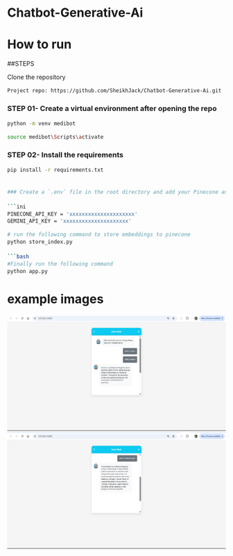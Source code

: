 # Chatbot-Generative-Ai

# How to run
##STEPS

Clone the repository

```bash
Project repo: https://github.com/SheikhJack/Chatbot-Generative-Ai.git
```
### STEP 01- Create a virtual environment after opening the repo

```bash
python -m venv medibot
```

```bash
source medibot\Scripts\activate
```

### STEP 02- Install the requirements

```bash 
pip install -r requirements.txt


### Create a `.env` file in the root directory and add your Pinecone and Google Gemini credentials as follows

```ini
PINECONE_API_KEY = 'xxxxxxxxxxxxxxxxxxxxx'
GEMINI_API_KEY = 'xxxxxxxxxxxxxxxxxxxxx'
```

```bash
# run the following command to store embeddings to pinecone
python store_index.py

```bash
#Finally run the following command
python app.py
```

# example images 

![Chatbot UI](assets/screenshot-120.png)
![User Reply](assets/screenshot-121.png)

